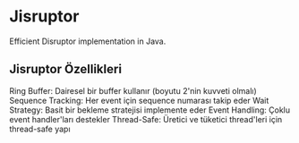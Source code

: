# Jisruptor
Efficient Disruptor implementation in  Java.

## Jisruptor Özellikleri
Ring Buffer: Dairesel bir buffer kullanır (boyutu 2'nin kuvveti olmalı)
Sequence Tracking: Her event için sequence numarası takip eder
Wait Strategy: Basit bir bekleme stratejisi implemente eder
Event Handling: Çoklu event handler'ları destekler
Thread-Safe: Üretici ve tüketici thread'leri için thread-safe yapı
